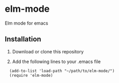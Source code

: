 elm-mode
========

Elm mode for emacs

## Installation

1. Download or clone this repository

2. Add the following lines to your .emacs file

```
  (add-to-list 'load-path "~/path/to/elm-mode/")
  (require 'elm-mode)
```